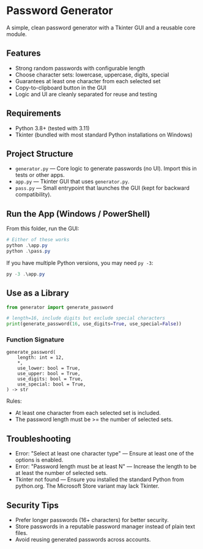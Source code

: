 # Password Generator

A simple, clean password generator with a Tkinter GUI and a reusable core module.

## Features

- Strong random passwords with configurable length
- Choose character sets: lowercase, uppercase, digits, special
- Guarantees at least one character from each selected set
- Copy-to-clipboard button in the GUI
- Logic and UI are cleanly separated for reuse and testing

## Requirements

- Python 3.8+ (tested with 3.11)
- Tkinter (bundled with most standard Python installations on Windows)

## Project Structure

- `generator.py` — Core logic to generate passwords (no UI). Import this in tests or other apps.
- `app.py` — Tkinter GUI that uses `generator.py`.
- `pass.py` — Small entrypoint that launches the GUI (kept for backward compatibility).

## Run the App (Windows / PowerShell)

From this folder, run the GUI:

```powershell
# Either of these works
python .\app.py
python .\pass.py
```

If you have multiple Python versions, you may need `py -3`:

```powershell
py -3 .\app.py
```

## Use as a Library

```python
from generator import generate_password

# length=16, include digits but exclude special characters
print(generate_password(16, use_digits=True, use_special=False))
```

### Function Signature

```
generate_password(
	length: int = 12,
	*,
	use_lower: bool = True,
	use_upper: bool = True,
	use_digits: bool = True,
	use_special: bool = True,
) -> str
```

Rules:
- At least one character from each selected set is included.
- The password length must be >= the number of selected sets.

## Troubleshooting

- Error: "Select at least one character type" — Ensure at least one of the options is enabled.
- Error: "Password length must be at least N" — Increase the length to be at least the number of selected sets.
- Tkinter not found — Ensure you installed the standard Python from python.org. The Microsoft Store variant may lack Tkinter.

## Security Tips

- Prefer longer passwords (16+ characters) for better security.
- Store passwords in a reputable password manager instead of plain text files.
- Avoid reusing generated passwords across accounts.
